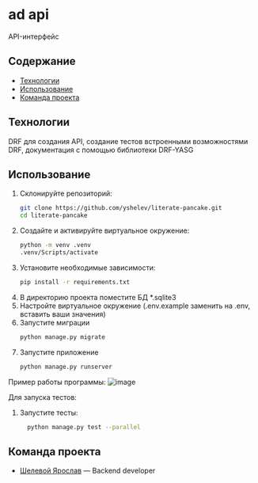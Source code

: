 # ad api
API-интерфейс 

## Содержание
- [Технологии](#технологии)
- [Использование](#использование)
- [Команда проекта](#команда-проекта)


## Технологии
DRF для создания API, создание тестов встроенными возможностями DRF, документация с помощью библиотеки DRF-YASG

## Использование
1. Склонируйте репозиторий:
   ```sh
   git clone https://github.com/yshelev/literate-pancake.git
   cd literate-pancake
   ```
2. Создайте и активируйте виртуальное окружение: 
   ```sh
   python -m venv .venv
   .venv/Scripts/activate
   ```
3. Установите необходимые зависимости:  	
   ```sh
   pip install -r requirements.txt
   ```
4. В директорию проекта поместите БД *.sqlite3
5. Настройте виртуальное окружение (.env.example заменить на .env, вставить ваши значения) 
6. Запустите миграции
   ```sh
   python manage.py migrate
   ```
7. Запустите приложение
   ```sh
   python manage.py runserver
   ```

Пример работы программы:
![image](https://github.com/user-attachments/assets/b86867bc-4c90-452e-b17f-24454d0c1596)


Для запуска тестов: 
1. Запустите тесты:
   ```sh
     python manage.py test --parallel
   ```

## Команда проекта

- [Шелевой Ярослав](https://github.com/yshelev) — Backend developer
